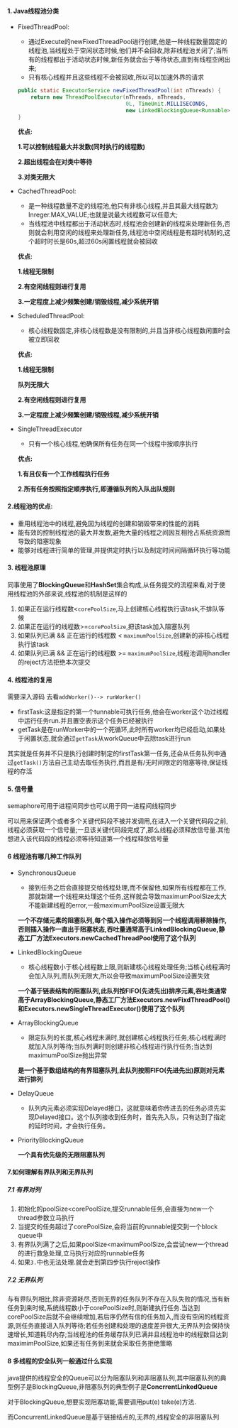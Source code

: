 #### 1. Java线程池分类

- FixedThreadPool:	

  - 通过Execute的newFixedThreadPool进行创建,他是一种线程数量固定的线程池,当线程处于空闲状态时候,他们并不会回收,除非线程池关闭了;当所有的线程都出于活动状态时候,新任务就会出于等待状态,直到有线程空闲出来;
  - 只有核心线程并且这些线程不会被回收,所以可以加速外界的请求

  ```java
  public static ExecutorService newFixedThreadPool(int nThreads) {
      return new ThreadPoolExecutor(nThreads, nThreads,
                                    0L, TimeUnit.MILLISECONDS,
                                    new LinkedBlockingQueue<Runnable>());
  }
  ```

  **优点:**

  **1.可以控制线程最大并发数(同时执行的线程数)**

  **2.超出线程会在对类中等待**

  **3.对类无限大**

  

  

- CachedThreadPool:

  - 是一种线程数量不定的线程池,他只有非核心线程,并且其最大线程数为Inreger.MAX_VALUE;也就是说最大线程数可以任意大;
  - 当线程池中线程都出于活动状态时,线程池会创建新的线程来处理新任务,否则就会利用空闲的线程来处理新任务,线程池中空闲线程是有超时机制的,这个超时时长是60s,超过60s闲置线程就会被回收

  **优点:**

  **1.线程无限制**

  **2.有空闲线程则进行复用**

  **3.一定程度上减少频繁创建/销毁线程,减少系统开销**

  

  

- ScheduledThreadPool:

  - 核心线程数固定,非核心线程数是没有限制的,并且当非核心线程数闲置时会被立即回收

  **优点:**

  **1.线程无限制**

  **队列无限大**

  **2.有空闲线程则进行复用**

  **3.一定程度上减少频繁创建/销毁线程,减少系统开销**

  

- SingleThreadExecutor

  - 只有一个核心线程,他确保所有任务在同一个线程中按顺序执行

  **优点:**

  **1.有且仅有一个工作线程执行任务**

  **2.所有任务按照指定顺序执行,即遵循队列的入队出队规则**



#### 2.线程池的优点:

- 重用线程池中的线程,避免因为线程的创建和销毁带来的性能的消耗
- 能有效的控制线程池的最大并发数,避免大量的线程之间因互相抢占系统资源而导致的阻塞现象
- 能够对线程进行简单的管理,并提供定时执行以及制定时间间隔循环执行等功能



#### 3. 线程池原理 

同事使用了**BlockingQueue**和**HashSet**集合构成,从任务提交的流程来看,对于使用线程池的外部来说,线程池的机制是这样的

1. 如果正在运行线程数<`corePoolSize`,马上创建核心线程执行该task,不排队等候
2. 如果正在运行的线程数>=`corePoolSize`,把该task加入阻塞队列
3. 如果队列已满 && 正在运行的线程数 < `maximumPoolSize`,创建新的非核心线程执行该task
4. 如果队列已满 && 正在运行的线程数 >= `maximumPoolSize`,线程池调用handler的reject方法拒绝本次提交



#### 4. 线程池的复用

需要深入源码 去看`addWorker()--> runWorker()`

- firstTask:这是指定的第一个tunnable可执行任务,他会在worker这个功过线程中运行任务run.并且置空表示这个任务已经被执行
- getTask是在runWorker中的一个死循环,此时所有worker均已经启动,如果处于闲置状态,就会通过`getTask`从workQueue中去除task进行run



其实就是任务并不只是执行创建时制定的firstTask第一任务,还会从任务队列中通过`getTask()`方法自己主动去取任务执行,而且是有/无时间限定的阻塞等待,保证线程的存活

#### 5. 信号量

semaphore可用于进程间同步也可以用于同一进程间线程同步



可以用来保证两个或者多个关键代码段不被并发调用,在进入一个关键代码段之前,线程必须获取一个信号量;一旦该关键代码段完成了,那么线程必须释放信号量.其他想进入该代码段的线程必须等待知道第一个线程释放信号量



#### 6 线程池有哪几种工作队列

- SynchronousQueue

  - 接到任务之后会直接提交给线程处理,而不保留他,如果所有线程都在工作,那就新建一个线程来处理这个任务,这样就会导致maximumPoolSize太大不能新建线程的error,一般maximumPoolSize设置无限大

  **一个不存储元素的阻塞队列,每个插入操作必须等到另一个线程调用移除操作,否则插入操作一直出于阻塞状态,吞吐量通常高于LinkedBlockingQueue,静态工厂方法Executors.newCachedThreadPool使用了这个队列**

- LinkedBlockingQueue

  - 核心线程数小于核心线程数上限,则新建核心线程处理任务;当核心线程满时会加入队列,而队列无限大,所以会导致maximumPoolSize设置失效

  **一个基于链表结构的阻塞队列,此队列按FIFO(先进先出)排序元素,吞吐类通常高于ArrayBlockingQueue,静态工厂方法Executors.newFixdThreadPool()和Executors.newSingleThreadExecutor()使用了这个队列**

- ArrayBlockingQueue

  - 限定队列的长度,核心线程未满时,就创建核心线程执行任务;核心线程满时就加入队列等待;当队列满时则创建非核心线程进行执行任务;当达到maximumPoolSize抛出异常

  **是一个基于数组结构的有界阻塞队列,此队列按照FIFO(先进先出)原则对元素进行排列**

- DelayQueue

  - 队列内元素必须实现Delayed接口，这就意味着你传进去的任务必须先实现Delayed接口。这个队列接收到任务时，首先先入队，只有达到了指定的延时时间，才会执行任务。

  

- PriorityBlockingQueue

  **一个具有优先级的无限阻塞队列**



#### 7.如何理解有界队列和无界队列

##### 7.1 有界对列

1. 初始化的poolSize<corePoolSize,提交runnable任务,会直接为new一个thread参数立马执行
2. 当提交的任务超过了corePoolSize,会将当前的runnable提交到一个block queue中
3. 有界队列满了之后,如果poolSize<maximumPoolSize,会尝试new一个thread的进行救急处理,立马执行对应的runnable任务
4. 如果`3.`中也无法处理.就会走到第四步执行reject操作

##### 7.2 无界队列

与有界队列相比,除非资源耗尽,否则无界的任务队列不存在入队失败的情况,当有新任务到来时候,系统线程数小于corePoolSize时,则新建执行任务.当达到corePoolSize后就不会继续增加,若后序仍然有信的任务加入,而没有空闲的线程资源,则任务直接进入队列等待;若任务创建和处理的速度差异很大,无界队列会保持快速增长,知道耗尽内存;当线程池的任务缓存队列已满并且线程池中的线程数目达到maximimPoolSize,如果还有任务到来就会采取任务拒绝策略



#### 8 多线程的安全队列一般通过什么实现

java提供的线程安全的Queue可以分为阻塞队列和非阻塞队列,其中阻塞队列的典型例子是BlockingQueue,非阻塞队列的典型例子是**ConcrrentLinkedQueue**



对于BlockingQueue,想要实现阻塞功能,需要调用put(e) take(e)方法.

而ConcurrentLinkedQueue是基于链接结点的,无界的,线程安全的非阻塞队列








